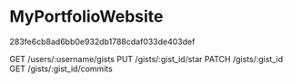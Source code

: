 # MyPortfolioWebsite

283fe6cb8ad6bb0e932db1788cdaf033de403def

GET /users/:username/gists
PUT /gists/:gist_id/star
PATCH /gists/:gist_id
GET /gists/:gist_id/commits
